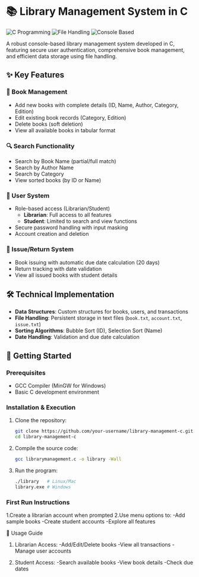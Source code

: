 # 📚 Library Management System in C

![C Programming](https://img.shields.io/badge/Language-C-blue)
![File Handling](https://img.shields.io/badge/Feature-File_Handling-green)
![Console Based](https://img.shields.io/badge/Interface-Console-lightgrey)

A robust console-based library management system developed in C, featuring secure user authentication, comprehensive book management, and efficient data storage using file handling.

## ✨ Key Features

### 📖 Book Management
- Add new books with complete details (ID, Name, Author, Category, Edition)
- Edit existing book records (Category, Edition)
- Delete books (soft deletion)
- View all available books in tabular format

### 🔍 Search Functionality
- Search by Book Name (partial/full match)
- Search by Author Name
- Search by Category
- View sorted books (by ID or Name)

### 👥 User System
- Role-based access (Librarian/Student)
  - **Librarian**: Full access to all features
  - **Student**: Limited to search and view functions
- Secure password handling with input masking
- Account creation and deletion

### 📅 Issue/Return System
- Book issuing with automatic due date calculation (20 days)
- Return tracking with date validation
- View all issued books with student details

## 🛠️ Technical Implementation
- **Data Structures**: Custom structures for books, users, and transactions
- **File Handling**: Persistent storage in text files (`book.txt`, `account.txt`, `issue.txt`)
- **Sorting Algorithms**: Bubble Sort (ID), Selection Sort (Name)
- **Date Handling**: Validation and due date calculation

## 🚀 Getting Started

### Prerequisites
- GCC Compiler (MinGW for Windows)
- Basic C development environment

### Installation & Execution
1. Clone the repository:
   ```bash
   git clone https://github.com/your-username/library-management-c.git
   cd library-management-c
2. Compile the source code:
   ```bash
   gcc librarymanagement.c -o library -Wall
3. Run the program:
   ```bash
   ./library   # Linux/Mac
   library.exe # Windows

### First Run Instructions
 1.Create a librarian account when prompted
 2.Use menu options to:
	-Add sample books
	-Create student accounts
	-Explore all features

📝 Usage Guide
1. Librarian Access:
	-Add/Edit/Delete books
	-View all transactions
	-Manage user accounts

2. Student Access:
	-Search available books
	-View book details
	-Check due dates
